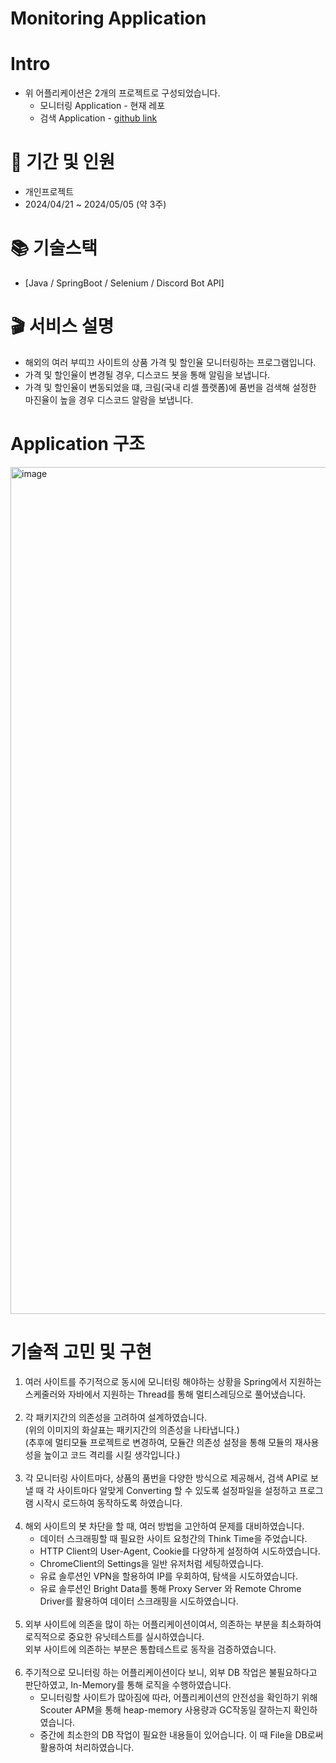 # Monitoring Application

# Intro
- 위 어플리케이션은 2개의 프로젝트로 구성되었습니다. 
  - 모니터링 Application - 현재 레포 
  - 검색 Application - [github link](https://github.com/hosunghan-0821/search_java)


# 📅 기간 및 인원

- 개인프로젝트
- 2024/04/21 ~ 2024/05/05 (약 3주)

# 📚 기술스택
- [Java / SpringBoot / Selenium / Discord Bot API]  

# 🎬 서비스 설명

- 해외의 여러 부띠끄 사이트의 상품 가격 및 할인율 모니터링하는 프로그램입니다. 
- 가격 및 할인율이 변경될 경우, 디스코드 봇을 통해 알림을 보냅니다.
- 가격 및 할인율이 변동되었을 떄, 크림(국내 리셀 플랫폼)에 품번을 검색해 설정한 마진율이 높을 경우 디스코드 알람을 보냅니다.


# Application 구조 
<img width="1355" alt="image" src="https://github.com/hosunghan-0821/monitoring_java/assets/79980357/6b371a3b-0c0e-4149-a24f-5daab6e02de2">


# 기술적 고민 및 구현

1. 여러 사이트를 주기적으로 동시에 모니터링 해야하는 상황을 Spring에서 지원하는 스케줄러와 자바에서 지원하는 Thread를 통해 멀티스레딩으로 풀어냈습니다. <br><br>
2. 각 패키지간의 의존성을 고려하여 설계하였습니다. <br>(위의 이미지의 화살표는 패키지간의 의존성을 나타냅니다.) <br>(추후에 멀티모듈 프로젝트로 변경하여, 모듈간 의존성 설정을 통해 모듈의 재사용성을 높이고 코드 격리를 시킬 생각입니다.)<br><br>
3. 각 모니터링 사이트마다, 상품의 품번을 다양한 방식으로 제공해서, 검색 API로 보낼 때 각 사이트마다 알맞게 Converting 할 수 있도록 설정파일을 설정하고 프로그램 시작시 로드하여 동작하도록 하였습니다.   <br><br>
4. 해외 사이트의 봇 차단을 할 때, 여러 방법을 고안하여 문제를 대비하였습니다.
   - 데이터 스크래핑할 때 필요한 사이트 요청간의 Think Time을 주었습니다. 
   - HTTP Client의 User-Agent, Cookie를 다양하게 설정하여 시도하였습니다.
   - ChromeClient의 Settings을 일반 유저처럼 세팅하였습니다.
   - 유료 솔루션인 VPN을 할용하여 IP를 우회하여, 탐색을 시도하였습니다. 
   - 유료 솔루션인 Bright Data를 통해 Proxy Server 와 Remote Chrome Driver를 활용하여 데이터 스크래핑을 시도하였습니다.<br><br>
5. 외부 사이트에 의존을 많이 하는 어플리케이션이여서, 의존하는 부분을 최소화하여 로직적으로 중요한 유닛테스트를 실시하였습니다. <br>외부 사이트에 의존하는 부분은 통합테스트로 동작을 검증하였습니다.<br><br>
6. 주기적으로 모니터링 하는 어플리케이션이다 보니, 외부 DB 작업은 불필요하다고 판단하였고, In-Memory를 통해 로직을 수행하였습니다.
   - 모니터링할 사이트가 많아짐에 따라, 어플리케이션의 안전성을 확인하기 위해 Scouter APM을 통해 heap-memory 사용량과 GC작동일 잘하는지 확인하였습니다.
   - 중간에 최소한의 DB 작업이 필요한 내용들이 있어습니다. 이 때 File을 DB로써 활용하여 처리하였습니다.
